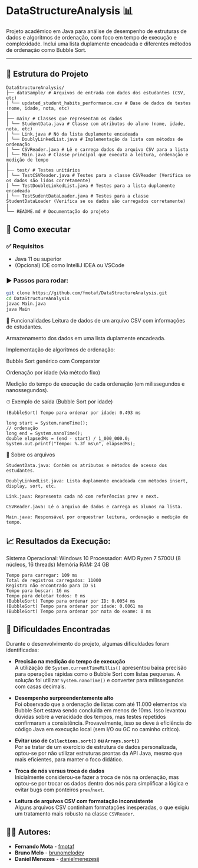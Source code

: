 # DataStructureAnalysis 📊

Projeto acadêmico em Java para análise de desempenho de estruturas de dados e algoritmos de ordenação, com foco em tempo de execução e complexidade. Inclui uma lista duplamente encadeada e diferentes métodos de ordenação como Bubble Sort.

---

## 📂 Estrutura do Projeto

```
DataStructureAnalysis/
├── dataSample/ # Arquivos de entrada com dados dos estudantes (CSV, etc)
│ └── updated_student_habits_performance.csv # Base de dados de testes (nome, idade, nota, etc)
│
├── main/ # Classes que representam os dados
│ └── StudentData.java # Classe com atributos do aluno (nome, idade, nota, etc)
│ └── Link.java # Nó da lista duplamente encadeada
│ └── DoublyLinkedList.java # Implementação da lista com métodos de ordenação
│ └── CSVReader.java # Lê e carrega dados do arquivo CSV para a lista
│ └── Main.java # Classe principal que executa a leitura, ordenação e medição de tempo
│
├── test/ # Testes unitários
│ └── TestCSVReader.java # Testes para a classe CSVReader (Verifica se os dados são lidos corretamente)
│ └── TestDoubleLinkedList.java # Testes para a lista duplamente encadeada 
│ └── TestSudentDataLoader.java # Testes para a classe StudentDataLoader (Verifica se os dados são carregados corretamente)
│
└── README.md # Documentação do projeto
```


## 🚀 Como executar

### ✅ Requisitos

- Java 11 ou superior
- (Opcional) IDE como IntelliJ IDEA ou VSCode

### ▶️ Passos para rodar:

```bash
git clone https://github.com/fmotaf/DataStructureAnalysis.git
cd DataStructureAnalysis
javac Main.java
java Main
```

🧠 Funcionalidades
Leitura de dados de um arquivo CSV com informações de estudantes.

Armazenamento dos dados em uma lista duplamente encadeada.

Implementação de algoritmos de ordenação:

Bubble Sort genérico com Comparator

Ordenação por idade (via método fixo)

Medição do tempo de execução de cada ordenação (em milissegundos e nanossegundos).

⏱ Exemplo de saída (Bubble Sort por idade)
```
(BubbleSort) Tempo para ordenar por idade: 0.493 ms
````

```
long start = System.nanoTime();
// ordenação
long end = System.nanoTime();
double elapsedMs = (end - start) / 1_000_000.0;
System.out.printf("Tempo: %.3f ms\n", elapsedMs);
```

📄 Sobre os arquivos
```
StudentData.java: Contém os atributos e métodos de acesso dos estudantes.

DoublyLinkedList.java: Lista duplamente encadeada com métodos insert, display, sort, etc.

Link.java: Representa cada nó com referências prev e next.

CSVReader.java: Lê o arquivo de dados e carrega os alunos na lista.

Main.java: Responsável por orquestrar leitura, ordenação e medição de tempo.
```

## 📈 Resultados da Execução:

Sistema Operacional: Windows 10
Processador: AMD Ryzen 7 5700U (8 núcleos, 16 threads)
Memória RAM: 24 GB
```
Tempo para carregar: 109 ms
Total de registros carregados: 11000
Registro não encontrado para ID S1
Tempo para buscar: 16 ms
Tempo para deletar todos: 0 ms
(BubbleSort) Tempo para ordenar por ID: 0.0054 ms
(BubbleSort) Tempo para ordenar por idade: 0.0061 ms
(BubbleSort) Tempo para ordenar por nota do exame: 0 ms
```


## 🚧 Dificuldades Encontradas

Durante o desenvolvimento do projeto, algumas dificuldades foram identificadas:

- **Precisão na medição do tempo de execução**  
  A utilização de `System.currentTimeMillis()` apresentou baixa precisão para operações rápidas como o Bubble Sort com listas pequenas. A solução foi utilizar `System.nanoTime()` e converter para milissegundos com casas decimais.

- **Desempenho surpreendentemente alto**  
  Foi observado que a ordenação de listas com até 11.000 elementos via Bubble Sort estava sendo concluída em menos de 10ms. Isso levantou dúvidas sobre a veracidade dos tempos, mas testes repetidos confirmaram a consistência. Provavelmente, isso se deve à eficiência do código Java em execução local (sem I/O ou GC no caminho crítico).

- **Evitar uso de `Collections.sort()` ou `Arrays.sort()`**  
  Por se tratar de um exercício de estrutura de dados personalizada, optou-se por não utilizar estruturas prontas da API Java, mesmo que mais eficientes, para manter o foco didático.

- **Troca de nós versus troca de dados**  
  Inicialmente considerou-se fazer a troca de nós na ordenação, mas optou-se por trocar os dados dentro dos nós para simplificar a lógica e evitar bugs com ponteiros `prev`/`next`.

- **Leitura de arquivos CSV com formatação inconsistente**  
  Alguns arquivos CSV continham formatações inesperadas, o que exigiu um tratamento mais robusto na classe `CSVReader`.

## 🙋‍♂️ Autores:

- **Fernando Mota** - [fmotaf](https://github.com/fmotaf)
- **Bruno Melo** - [brunomelodev](https://github.com/BrunoOliMelo)
- **Daniel Menezes** - [danielmenezesjj](https://github.com/danielmenezesjj)